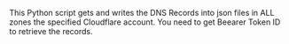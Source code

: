 This Python script gets and writes the DNS Records into json files in ALL zones the specified Cloudflare account. You need to get Beearer Token ID to retrieve the records.
